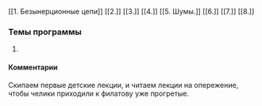 [[1.  Безынерционные цепи]]
[[2.]]
[[3.]]
[[4.]]
[[5. Шумы.]]
[[6.]]
[[7.]]
[[8.]]


### Темы программы
1)



#### Комментарии
Скипаем первые детские лекции, и читаем лекции на опережение, чтобы челики приходили к филатову уже прогретые.

